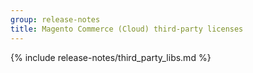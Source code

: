 ```yaml
---
group: release-notes
title: Magento Commerce (Cloud) third-party licenses
---
```


<!-- The 'packages' variable contains the 'packages' node of the '_data/codebase/v2_3/cloud/composer_lock.json' file
{% assign packages = site.data.codebase.v2_3.cloud.composer_lock.packages %} -->

<!-- The 'packages-dev' variable contains the 'packages-dev' node of the '_data/codebase/v2_3/cloud/composer_lock.json' file
{% assign packages-dev = site.data.codebase.v2_3.cloud.composer_lock.packages-dev %} -->

<!-- The edition variable contains `ece` value from the the _data/var.yml file
{% assign edition = site.data.var.ece %} -->

{% include release-notes/third_party_libs.md %}
